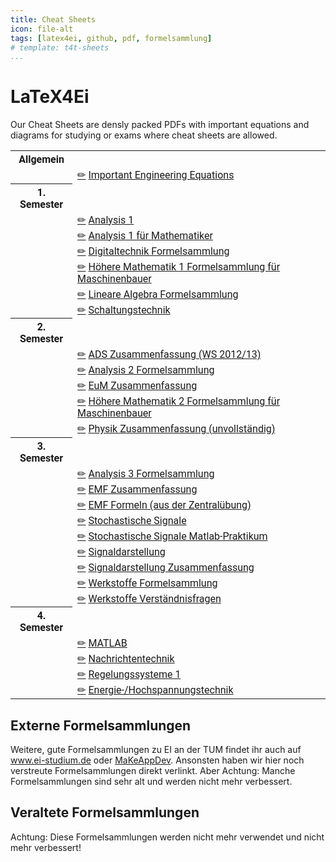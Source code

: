 ```yaml
---
title: Cheat Sheets
icon: file-alt
tags: [latex4ei, github, pdf, formelsammlung]
# template: t4t-sheets
...
```


<style>
table { font-family: 'QFontAwesome', "Roboto", sans-serif; }
</style>



# LaTeX4Ei

Our Cheat Sheets are densly packed PDFs with important equations and diagrams for studying or exams where cheat sheets are allowed.


<table>


<tr><th>Allgemein</th></tr>
  <tr><td></td><td><a href="https://github.com/latex4ei/">✏</a> <a href="http://latex4ei.de/downloads/Ingenieursgrundlagen.pdf">Important Engineering Equations</a></td></tr>
<tr><th>1. Semester</th></tr>
  <tr><td></td><td><a href="https://github.com/latex4ei/Analysis-1">✏</a> <a href="Analysis-1.pdf">Analysis 1</a></td></tr>
  <tr><td></td><td><a href="https://github.com/latex4ei/">✏</a> <a href="http://latex4ei.de/downloads/Analysis_1_ma.pdf">Analysis 1 für Mathematiker</a></td></tr>
  <tr><td></td><td><a href="https://github.com/latex4ei/Digitaltechnik">✏</a> <a href="FSDigitaltechnik.pdf">Digitaltechnik Formelsammlung</a></td></tr>
  <tr><td></td><td><a href="https://github.com/latex4ei/">✏</a> <a href="http://latex4ei.de/downloads/HM1_MaschBau.pdf">Höhere Mathematik 1 Formelsammlung für Maschinenbauer</a></td></tr>
  <tr><td></td><td><a href="https://github.com/latex4ei/Lineare-Algebra">✏</a> <a href="Lineare-Algebra.pdf">Lineare Algebra Formelsammlung</a></td></tr>
  <tr><td></td><td><a href="https://github.com/latex4ei/Schaltungstechnik-1-2">✏</a> <a href="Schaltungstechnik.pdf">Schaltungstechnik</a></td></tr>
<tr><th>2. Semester</th></tr>
  <tr><td></td><td><a href="https://github.com/latex4ei/">✏</a> <a href="http://latex4ei.de/downloads/ADS.pdf">ADS Zusammenfassung (WS 2012/13)</a></td></tr>
  <tr><td></td><td><a href="https://github.com/latex4ei/Analysis-2">✏</a> <a href="Analysis-2.pdf">Analysis 2 Formelsammlung</a></td></tr>
  <tr><td></td><td><a href="https://github.com/latex4ei/Elektrizitaet-und-Magnetismus">✏</a> <a href="EundM.pdf">EuM Zusammenfassung</a></td></tr>
  <tr><td></td><td><a href="https://github.com/latex4ei/">✏</a> <a href="http://latex4ei.de/downloads/Mathe2FS_MaschBau.pdf">Höhere Mathematik 2 Formelsammlung für Maschinenbauer</a></td></tr>
  <tr><td></td><td><a href="https://github.com/latex4ei/">✏</a> <a href="http://latex4ei.de/downloads/PHY_2011.pdf">Physik Zusammenfassung (unvollständig)</a></td></tr>
<tr><th>3. Semester</th></tr>
  <tr><td></td><td><a href="https://github.com/latex4ei/Analysis-3">✏</a> <a href="http://latex4ei.de/downloads/Analysis-3.pdf">Analysis 3 Formelsammlung</a></td></tr>
  <tr><td></td><td><a href="https://github.com/latex4ei/Elektromagnetische-Feldtheorie">✏</a> <a href="http://latex4ei.de/downloads/EMF.pdf">EMF Zusammenfassung</a></td></tr>
  <tr><td></td><td><a href="https://github.com/latex4ei/">✏</a> <a href="http://latex4ei.de/downloads/EMF-Formel-Zusammenfassung.pdf">EMF Formeln (aus der Zentralübung)</a></td></tr>
  <tr><td></td><td><a href="https://github.com/latex4ei/Stochastische-Signale">✏</a> <a href="StochastischeSignale.pdf">Stochastische Signale</a></td></tr>
  <tr><td></td><td><a href="https://github.com/latex4ei/Stochastische-Signale-Praktikum">✏</a> <a href="http://latex4ei.de/downloads/StochastischeSignalePraktikum.pdf">Stochastische Signale Matlab-Praktikum</a></td></tr>
  <tr><td></td><td><a href="https://github.com/latex4ei/Signaldarstellung">✏</a> <a href="http://latex4ei.de/downloads/Signaldarstellung.pdf">Signaldarstellung</a></td></tr>
  <tr><td></td><td><a href="https://github.com/latex4ei/Signaldarstellung">✏</a> <a href="http://latex4ei.de/downloads/ZF_Signaldarstellung.pdf">Signaldarstellung Zusammenfassung</a></td></tr>
  <tr><td></td><td><a href="https://github.com/latex4ei/Werkstoffe">✏</a> <a href="Werkstoffe.pdf">Werkstoffe Formelsammlung</a></td></tr>
  <tr><td></td><td><a href="https://github.com/latex4ei/">✏</a> <a href="http://latex4ei.de/downloads/Werkstoffe_Fragen.pdf">Werkstoffe Verständnisfragen</a></td></tr>
<tr><th>4. Semester</th></tr>
  <tr><td></td><td><a href="https://github.com/latex4ei/Matlab">✏</a> <a href="http://latex4ei.de/downloads/Matlab.pdf">MATLAB</a></td></tr>
  <tr><td></td><td><a href="https://github.com/latex4ei/Nachrichtentechnik">✏</a> <a href="http://latex4ei.de/downloads/Nachrichtentechnik.pdf">Nachrichtentechnik</a></td></tr>
  <tr><td></td><td><a href="https://github.com/latex4ei/Regelungssysteme-1">✏</a> <a href="Regelungssysteme.pdf">Regelungssysteme 1</a></td></tr>
  <tr><td></td><td><a href="https://github.com/latex4ei/Energietechnik">✏</a> <a href="http://latex4ei.de/downloads/Energietechnik.pdf">Energie-/Hochspannungstechnik</a></td></tr>

</table>



## Externe Formelsammlungen

Weitere, gute Formelsammlungen zu EI an der TUM findet ihr auch auf <a href="http://www.ei-studium.de">www.ei-studium.de</a> oder <a href="https://makeappdev.github.io/TUM-Projekte">MaKeAppDev</a>. Ansonsten haben wir hier noch verstreute Formelsammlungen direkt verlinkt. Aber Achtung: Manche Formelsammlungen sind sehr alt und werden nicht mehr verbessert.



## Veraltete Formelsammlungen

Achtung: Diese Formelsammlungen werden nicht mehr verwendet und nicht mehr verbessert!



